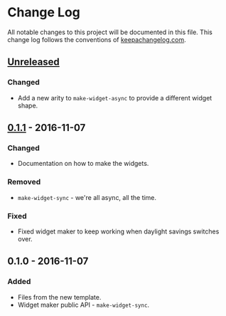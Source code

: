 # Change Log
All notable changes to this project will be documented in this file. This change log follows the conventions of [keepachangelog.com](http://keepachangelog.com/).

## [Unreleased]
### Changed
- Add a new arity to `make-widget-async` to provide a different widget shape.

## [0.1.1] - 2016-11-07
### Changed
- Documentation on how to make the widgets.

### Removed
- `make-widget-sync` - we're all async, all the time.

### Fixed
- Fixed widget maker to keep working when daylight savings switches over.

## 0.1.0 - 2016-11-07
### Added
- Files from the new template.
- Widget maker public API - `make-widget-sync`.

[Unreleased]: https://github.com/your-name/digest/compare/0.1.1...HEAD
[0.1.1]: https://github.com/your-name/digest/compare/0.1.0...0.1.1
